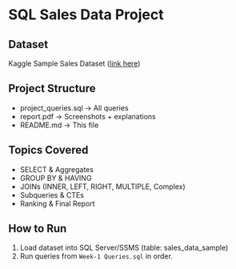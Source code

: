# SQL Sales Data Project

## Dataset
Kaggle Sample Sales Dataset ([link here](https://www.kaggle.com/datasets/kyanyoga/sample-sales-data?utm_source=chatgpt.com))

## Project Structure
- project_queries.sql → All queries
- report.pdf → Screenshots + explanations
- README.md → This file

## Topics Covered
- SELECT & Aggregates
- GROUP BY & HAVING
- JOINs (INNER, LEFT, RIGHT, MULTIPLE, Complex)
- Subqueries & CTEs
- Ranking & Final Report

## How to Run
1. Load dataset into SQL Server/SSMS (table: sales_data_sample)
2. Run queries from `Week-1 Queries.sql` in order.

